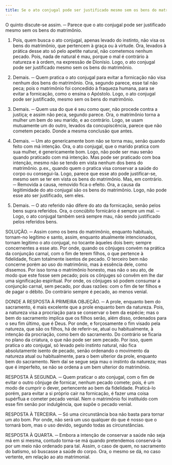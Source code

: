 ```yaml
---
title: Se o ato conjugal pode ser justificado mesmo sem os bens do matrimônio
---
```


O quinto discute-se assim. ─ Parece que o ato conjugal pode ser justificado mesmo sem os bens do matrimônio.  

1. Pois, quem busca o ato conjugal, apenas levado do instinto, não visa os bens do matrimônio, que pertencem à graça ou à virtude. Ora, levados à prática desse ato só pelo apetite natural, não cometemos nenhum pecado. Pois, nada de natural é mau, porque o mal é contrário à natureza e à ordem, na expressão de Dionísio. Logo, o ato conjugal pode ser justificado mesmo sem os bens do matrimônio.  

2. Demais. ─ Quem pratica o ato conjugal para evitar a fornicação não visa nenhum dos bens do matrimônio. Ora, segundo parece, esse tal não peca; pois o matrimônio foi concedido à fraqueza humana, para se evitar a fornicação, como o ensina o Apóstolo. Logo, o ato conjugal pode ser justificado, mesmo sem os bens do matrimônio.  

3. Demais. ─ Quem usa do que é seu como quer, não procede contra a justiça; e assim não peca, segundo parece. Ora, o matrimônio torna a mulher um bem do seu marido, e ao contrário. Logo, se usam mutuamente um do outro, levados da concupiscência, parece que não cometem pecado. Donde a mesma conclusão que antes.  

4. Demais. ─ Um ato genericamente bom não se torna mau, senão quando feito com má intenção. Ora, o ato conjugal, que o marido pratica com sua mulher, é genericamente bom. Logo, não pode ser mau senão quando praticado com má intenção. Mas pode ser praticado com boa intenção, mesmo não se tendo em vista nenhum dos bens do matrimônio. p.ex., quando quem o pratica visa conservar a saúde do corpo ou consegui-la. Logo, parece que esse ato pode justificar-se, mesmo sem se ter em vista os bens do matrimônio.  Mas, em contrário. ─ Removida a causa, removido fica o efeito. Ora, a causa da legitimidade do ato conjugal são os bens do matrimônio. Logo, não pode esse ato ser justificado, sem eles.  

2. Demais. ─ O ato referido não difere do ato da fornicação, senão pelos bens supra referidos. Ora, o concúbito fornicário é sempre um mal. ─ Logo, o ato conjugal também será sempre mau, não sendo justificado pelos referidos bens.  

SOLUÇÃO. ─ Assim como os bens do matrimônio, enquanto habituais, tornam-no legítimo e santo, assim, enquanto atualmente intencionados, tornam legitimo o ato conjugal, no tocante àqueles dois bem; sempre concernentes a esse ato. Por onde, quando os cônjuges convém na prática da conjunção carnal, com o fim de terem filhos, o que pertence à fidelidade, ficam totalmente isentos de pecado. O terceiro bem não concerne porém ao uso do matrimônio, mas à essência dele, como dissemos. Por isso torna o matrimônio honesto, mas não o seu ato, de modo que este fosse sem pecado; pois os cônjuges só convêm em lhe dar uma significação espiritual. Por onde, os cônjuges só podem consumar a conjunção carnal, sem pecado, por duas razões: com o fim de ter filhos e de pagar o débito. Do contrário sempre é pecado, ao menos venial. 

DONDE A RESPOSTA À PRIMEIRA OBJEÇÃO. ─ A prole, enquanto bem do sacramento, é mais excelente que a prole enquanto bem da natureza. Pois, a natureza visa a procriação para se conservar o bem da espécie; mas o bem do sacramento implica que os filhos serão, além disso, ordenados para o seu fim último, que é Deus. Por onde, e forçosamente o fim visado pela natureza, que são os filhos, há de referir-se, atual ou habitualmente, à intenção da procriação, como bem do sacramento. Do contrário se ficaria no plano da criatura, o que não pode ser sem pecado. Por isso, quem pratica o ato conjugal, só levado pelo instinto natural, não fica absolutamente isento de pecado, senão ordenando o movimento da natureza atual ou habitualmente, para o bem ulterior da prole, enquanto bem do sacramento. Nem daí se segue seja mau o instinto da natureza; mas que é imperfeito, se não se ordena a um bem ulterior do matrimônio.  

RESPOSTA À SEGUNDA. ─ Quem praticar o ato conjugal, com o fim de evitar o outro cônjuge de fornicar, nenhum pecado comete; pois, é um modo de cumprir o dever, pertencente ao bem da fidelidade. Praticá-lo porém, para evitar a si próprio cair na fornicação, é fazer uma coisa supérflua e cometer pecado venial. Nem o matrimônio foi instituído com esse fim senão por indulgência, que supõe o pecado venial.  

RESPOSTA À TERCEIRA. ─ Só uma circunstância boa não basta para tornar um ato bom. Por onde, não será um uso qualquer do que é nosso que o tornará bom, mas o uso devido, segundo todas as circunstâncias.  

RESPOSTA À QUARTA. ─ Embora a intenção de conservar a saúde não seja má em si mesma, contudo torna-se má quando pretendemos conservá-la por um meio não ordenado para tal. Assim, o caso de quem, no sacramento do batismo, só buscasse a saúde do corpo. Ora, o mesmo se dá, no caso vertente, em relação ao ato matrimonial.